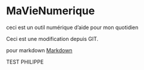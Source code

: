 # MaVieNumerique

ceci est un outil numérique d’aide pour mon quotidien

Ceci est une modification depuis GIT.

pour markdown [Markdown](https://www.ionos.fr/digitalguide/sites-internet/developpement-web/markdown/ "Markdown")

TEST PHILIPPE
